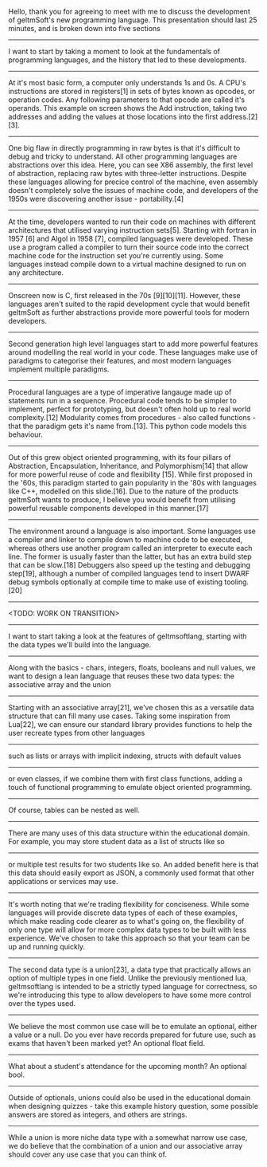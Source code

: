 Hello, thank you for agreeing to meet with me to discuss the development of 
geltmSoft's new programming language. This presentation should last 25 
minutes, and is broken down into five sections

---

I want to start by taking a moment to look at the fundamentals of programming
languages, and the history that led to these developments.

---

At it's most basic form, a computer only understands 1s and 0s. A CPU's 
instructions are stored in registers[1] in sets of bytes known as opcodes, or
operation codes. Any following parameters to that opcode are called it's 
operands. This example on screen shows the Add instruction, taking two addresses 
and adding the values at those locations into the first address.[2][3].

---

One big flaw in directly programming in raw bytes is that it's difficult to 
debug and tricky to understand. All other programming languages are abstractions 
over this idea. Here, you can see X86 assembly, the first level of abstraction, 
replacing raw bytes with three-letter instructions. Despite these languages 
allowing for precice control of the machine, even assembly doesn't completely 
solve the issues of machine code, and developers of the 1950s were discovering
another issue - portability.[4]

---

At the time, developers wanted to run their code on machines with different 
architectures that utilised varying instruction sets[5]. Starting with fortran 
in 1957 [6] and Algol in 1958 [7], compiled languages were developed. These use 
a program called a compiler to turn their source code into the correct machine 
code for the instruction set you're currently using. Some languages instead 
compile down to a virtual machine designed to run on any architecture.

---

Onscreen now is C, first released in the 70s [9][10][11]. However, these 
languages aren't suited to the rapid development cycle that would benefit 
geltmSoft as further abstractions provide more powerful tools for modern 
developers.

---

Second generation high level languages start to add more powerful features 
around modelling the real world in your code. These languages make use of 
paradigms to categorise their features, and most modern languages implement
multiple paradigms. 

---

Procedural languages are a type of imperative langauge made up of 
statements run in a sequence. Procedural code tends to be simpler to implement,
perfect for prototyping, but doesn't often hold up to real world complexity.[12]
Modularity comes from procedures - also called functions - that the paradigm 
gets it's name from.[13]. This python code models this behaviour. 

---

Out of this grew object oriented programming, with its four pillars of 
Abstraction, Encapsulation, Inheritance, and Polymorphism[14] that allow for 
more powerful reuse of code and flexibility [15]. While first proposed in the 
'60s, this paradigm started to gain popularity in the '80s with languages like 
C++, modelled on this slide.[16]. Due to the nature of the products geltmSoft
wants to produce, I believe you would benefit from utilising powerful reusable 
components developed in this manner.[17]

---

The environment around a language is also important. Some languages use a 
compiler and linker to compile down to machine code to be executed, whereas 
others use another program called an interpreter to execute each line. The 
former is usually faster than the latter, but has an extra build step that can 
be slow.[18] Debuggers also speed up the testing and debugging step[19], although
a number of compiled languages tend to insert DWARF debug symbols optionally
at compile time to make use of existing tooling.[20]

-------------------------------------------------------------------------------
<TODO: WORK ON TRANSITION>

---

I want to start taking a look at the features of geltmsoftlang, starting with 
the data types we'll build into the language. 

---

Along with the basics - chars, integers, floats, booleans and null values, we 
want to design a lean language that reuses these two data types: the 
associative array and the union

---

Starting with an associative array[21], we've chosen this as a versatile data
structure that can fill many use cases. Taking some inspiration from Lua[22], we 
can ensure our standard library provides functions to help the user recreate
types from other languages

---

such as lists or arrays with implicit indexing, structs with default values

---

or even classes, if we combine them with first class functions, adding a touch
of functional programming to emulate object oriented programming.

---

Of course, tables can be nested as well. 

---

There are many uses of this data structure within the educational domain. For
example, you may store student data as a list of structs like so

---

or multiple test results for two students like so. An added benefit here is that
this data should easily export as JSON, a commonly used format that other 
applications or services may use.

---

It's worth noting that we're trading flexibility for conciseness. While some
languages will provide discrete data types of each of these examples, which make
reading code clearer as to what's going on, the flexibility of only one type 
will allow for more complex data types to be built with less experience. We've 
chosen to take this approach so that your team can be up and running quickly.

---

The second data type is a union[23], a data type that practically allows an 
option of multiple types in one field. Unlike the previously mentioned lua,
geltmsoftlang is intended to be a strictly typed language for correctness, so
we're introducing this type to allow developers to have some more control over
the types used. 

---

We believe the most common use case will be to emulate an optional, either a
value or a null. Do you ever have records prepared for future use, such as
exams that haven't been marked yet? An optional float field.

---

What about a student's attendance for the upcoming month? An optional bool.

--- 

Outside of optionals, unions could also be used in the educational domain when
designing quizzes - take this example history question, some possible answers 
are stored as integers, and others are strings. 

---

While a union is  more niche data type with a somewhat narrow use case, we do 
believe that the combination of a union and our associative array should cover
any use case that you can think of.
